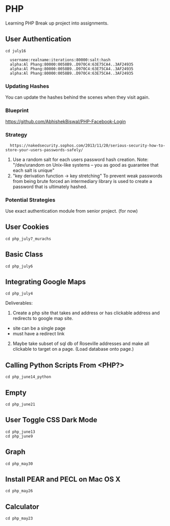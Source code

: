 # PHP
Learning PHP
Break up project into assignments.

## User Authentication
    cd july16

      username:realname:iterations:80000:salt:hash
      alpha:Al Phang:80000:0058B9..D970C4:63E75CA4..3AF24935
      alpha:Al Phang:80000:0058B9..D970C4:63E75CA4..3AF24935
      alpha:Al Phang:80000:0058B9..D970C4:63E75CA4..3AF24935

### Updating Hashes
You can update the hashes behind the scenes when they visit again.
### Blueprint
  https://github.com/AbhishekBiswal/PHP-Facebook-Login
### Strategy
      https://nakedsecurity.sophos.com/2013/11/20/serious-security-how-to-store-your-users-passwords-safely/
1. Use a random salt for each users password hash creation.
Note: "/dev/urandom on Unix-like systems – you as good as guarantee that each salt is unique"
2. "key derivation function -> key stretching"
To prevent weak passwords from being brute forced an intermediary library is used to create a password that is ultimately hashed.
### Potential Strategies
Use exact authentication module from senior project. (for now)
## User Cookies
    cd php_july7_murachs
## Basic Class
    cd php_july6
## Integrating Google Maps
    cd php_july4
Deliverables:
1. Create a php site that takes and address or has clickable address and redirects to google map site.
- site can be a single page
- must have a redirect link
2. Maybe take subset of sql db of Roseville addresses and make all clickable to target on a page. (Load database onto page.)
## Calling Python Scripts From <PHP?>
    cd php_june14_python
## Empty
    cd php_june21
## User Toggle CSS Dark Mode
    cd php_june13
    cd php_june9
## Graph
    cd php_may30
## Install PEAR and PECL on Mac OS X
    cd php_may26
## Calculator
    cd php_may23

